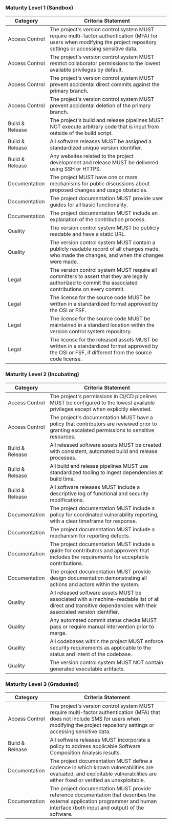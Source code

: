 ### Maturity Level 1 (Sandbox)
 
| Category | Criteria Statement |
|---|---|
| Access Control | The project's version control system MUST require multi-factor authentication (MFA) for users when modifying the project repository settings or accessing sensitive data. |
| Access Control | The project's version control system MUST restrict collaborator permissions to the lowest available privileges by default. |
| Access Control | The project's version control system MUST prevent accidental direct commits against the primary branch. |
| Access Control | The project's version control system MUST prevent accidental deletion of the primary branch. |
| Build & Release | The project's build and release pipelines MUST NOT execute arbitrary code that is input from outside of the build script. |
| Build & Release | All software releases MUST be assigned a standardized unique version identifier. |
| Build & Release | Any websites related to the project development and release MUST be delivered using SSH or HTTPS. |
| Documentation | The project MUST have one or more mechanisms for public discussions about proposed changes and usage obstacles. |
| Documentation | The project documentation MUST provide user guides for all basic functionality. |
| Documentation | The project documentation MUST include an explanation of the contribution process. |
| Quality | The version control system MUST be publicly readable and have a static URL. |
| Quality | The version control system MUST contain a publicly readable record of all changes made, who made the changes, and when the changes were made. |
| Legal | The version control system MUST require all committers to assert that they are legally authorized to commit the associated contributions on every commit. |
| Legal | The license for the source code MUST be written in a standardized format approved by the OSI or FSF. |
| Legal | The license for the source code MUST be maintained in a standard location within the version control system repository. |
| Legal | The license for the released assets MUST be written in a standardized format approved by the OSI or FSF, if different from the source code license. |

### Maturity Level 2 (Incubating)

| Category | Criteria Statement |
|---|---|
| Access Control | The project's permissions in CI/CD pipelines MUST be configured to the lowest available privileges except when explicitly elevated. |
| Access Control | The project's documentation MUST have a policy that contributors are reviewed prior to granting escalated permissions to sensitive resources. |
| Build & Release | All released software assets MUST be created with consistent, automated build and release processes. |
| Build & Release | All build and release pipelines MUST use standardized tooling to ingest dependencies at build time. |
| Build & Release | All software releases MUST include a descriptive log of functional and security modifications. |
| Documentation | The project documentation MUST include a policy for coordinated vulnerability reporting, with a clear timeframe for response. |
| Documentation | The project documentation MUST include a mechanism for reporting defects. |
| Documentation | The project documentation MUST include a guide for contributors and approvers that includes the requirements for acceptable contributions.|
| Documentation | The project documentation MUST provide design documentation demonstrating all actions and actors within the system. |
| Quality | All released software assets MUST be associated with a machine-readable list of all direct and transitive dependencies with their associated version identifier. |
| Quality | Any automated commit status checks MUST pass or require manual intervention prior to merge. |
| Quality | All codebases within the project MUST enforce security requirements as applicable to the status and intent of the codebase. |
| Quality | The version control system MUST NOT contain generated executable artifacts. |

### Maturity Level 3 (Graduated)

| Category | Criteria Statement |
|---|---|
| Access Control | The project's version control system MUST require multi-factor authentication (MFA) that does not include SMS for users when modifying the project repository settings or accessing sensitive data. |
| Build & Release | All software releases MUST incorporate a policy to address applicable Software Composition Analysis results. |
| Documentation | The project documentation MUST define a cadence in which known vulnerabilities are evaluated, and exploitable vulnerabilities are either fixed or verified as unexploitable. |
| Documentation | The project documentation MUST provide reference documentation that describes the external application programmer and human interface (both input and output) of the software. |
